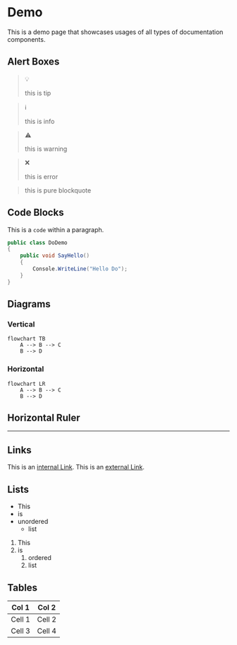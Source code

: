 # Demo

This is a demo page that showcases usages of all types of documentation
components.

## Alert Boxes

> :bulb:
>
> this is tip

> :information_source:
>
> this is info

> :warning:
>
> this is warning

> :x:
>
> this is error

> this is pure blockquote

## Code Blocks

This is a `code` within a paragraph.

```csharp
public class DoDemo
{
    public void SayHello()
    {
        Console.WriteLine("Hello Do");
    }
}
```

## Diagrams

### Vertical

```mermaid
flowchart TB
    A --> B --> C
    B --> D
```

### Horizontal

```mermaid
flowchart LR
    A --> B --> C
    B --> D
```

## Horizontal Ruler

---

## Links

This is an [internal Link](./README.md). This is an [external Link](https://github.com/mouseless/do).

## Lists

- This
- is
- unordered
  - list

1. This
1. is
   1. ordered
   1. list

## Tables

| Col 1  | Col 2  |
| ---    | ---    |
| Cell 1 | Cell 2 |
| Cell 3 | Cell 4 |
